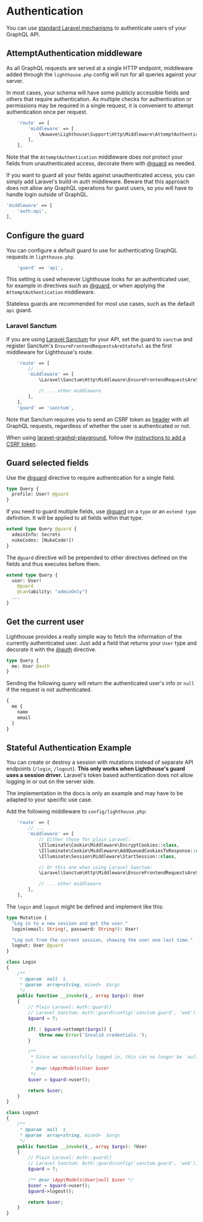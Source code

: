 # Authentication

You can use [standard Laravel mechanisms](https://laravel.com/docs/authentication)
to authenticate users of your GraphQL API.

## AttemptAuthentication middleware

As all GraphQL requests are served at a single HTTP endpoint, middleware added
through the `lighthouse.php` config will run for all queries against your server.

In most cases, your schema will have some publicly accessible fields and others
that require authentication. As multiple checks for authentication or permissions may be
required in a single request, it is convenient to attempt authentication once per request.

```php
    'route' => [
        'middleware' => [
            \Nuwave\Lighthouse\Support\Http\Middleware\AttemptAuthentication::class,
        ],
    ],
```

Note that the `AttemptAuthentication` middleware does _not_ protect your fields from unauthenticated
access, decorate them with [@guard](../api-reference/directives.md#guard) as needed.

If you want to guard all your fields against unauthenticated access, you can simply add
Laravel's build-in auth middleware. Beware that this approach does not allow any GraphQL
operations for guest users, so you will have to handle login outside of GraphQL.

```php
'middleware' => [
    'auth:api',
],
```

## Configure the guard

You can configure a default guard to use for authenticating GraphQL requests in `lighthouse.php`.

```php
    'guard' => 'api',
```

This setting is used whenever Lighthouse looks for an authenticated user, for example in directives
such as [@guard](../api-reference/directives.md#guard), or when applying the `AttemptAuthentication` middleware.

Stateless guards are recommended for most use cases, such as the default `api` guard.

### Laravel Sanctum

If you are using [Laravel Sanctum](https://laravel.com/docs/sanctum) for your API, set the guard
to `sanctum` and register Sanctum's `EnsureFrontendRequestsAreStateful` as the first middleware for Lighthouse's route.

```php
    'route' => [
        // ...
        'middleware' => [
            \Laravel\Sanctum\Http\Middleware\EnsureFrontendRequestsAreStateful::class,

            // ... other middleware
        ],
    ],
    'guard' => 'sanctum',
```

Note that Sanctum requires you to send an CSRF token as [header](https://laravel.com/docs/csrf#csrf-x-csrf-token)
with all GraphQL requests, regardless of whether the user is authenticated or not.

When using [laravel-graphql-playground](https://github.com/mll-lab/laravel-graphql-playground), follow the [instructions
to add a CSRF token](https://github.com/mll-lab/laravel-graphql-playground#configure-session-authentication).

## Guard selected fields

Use the [@guard](../api-reference/directives.md#guard) directive to require authentication for a single field.

```graphql
type Query {
  profile: User! @guard
}
```

If you need to guard multiple fields, use [@guard](../api-reference/directives.md#guard)
on a `type` or an `extend type` definition. It will be applied to all fields within that type.

```graphql
extend type Query @guard {
  adminInfo: Secrets
  nukeCodes: [NukeCode!]!
}
```

The `@guard` directive will be prepended to other directives defined on the fields
and thus executes before them.

```graphql
extend type Query {
  user: User!
    @guard
    @can(ability: "adminOnly")
  ...
}
```

## Get the current user

Lighthouse provides a really simple way to fetch the information of the currently authenticated user.
Just add a field that returns your `User` type and decorate it with the [@auth](../api-reference/directives.md#auth) directive.

```graphql
type Query {
  me: User @auth
}
```

Sending the following query will return the authenticated user's info
or `null` if the request is not authenticated.

```graphql
{
  me {
    name
    email
  }
}
```

## Stateful Authentication Example

You can create or destroy a session with mutations instead of separate API endpoints (`/login`, `/logout`).
**This only works when Lighthouse's guard uses a session driver.**
Laravel's token based authentication does not allow logging in or out on the server side.

The implementation in the docs is only an example and may have to be adapted to your specific use case.

Add the following middleware to `config/lighthouse.php`:

```php
    'route' => [
        // ...
        'middleware' => [
            // Either those for plain Laravel:
            \Illuminate\Cookie\Middleware\EncryptCookies::class,
            \Illuminate\Cookie\Middleware\AddQueuedCookiesToResponse::class,
            \Illuminate\Session\Middleware\StartSession::class,

            // Or this one when using Laravel Sanctum:
            \Laravel\Sanctum\Http\Middleware\EnsureFrontendRequestsAreStateful::class,

            // ... other middleware
        ],
    ],
```

The `login` and `logout` might be defined and implement like this:

```graphql
type Mutation {
  "Log in to a new session and get the user."
  login(email: String!, password: String!): User!

  "Log out from the current session, showing the user one last time."
  logout: User @guard
}
```

```php
class Login
{
    /**
     * @param  null  $_
     * @param  array<string, mixed>  $args
     */
    public function __invoke($_, array $args): User
    {
        // Plain Laravel: Auth::guard()
        // Laravel Sanctum: Auth::guard(config('sanctum.guard', 'web'))
        $guard = ?;

        if( ! $guard->attempt($args)) {
            throw new Error('Invalid credentials.');
        }

        /**
         * Since we successfully logged in, this can no longer be `null`.
         *
         * @var \App\Models\User $user
         */
        $user = $guard->user();

        return $user;
    }
}
```

```php
class Logout
{
    /**
     * @param  null  $_
     * @param  array<string, mixed>  $args
     */
    public function __invoke($_, array $args): ?User
    {
        // Plain Laravel: Auth::guard()
        // Laravel Sanctum: Auth::guard(config('sanctum.guard', 'web'))
        $guard = ?;

        /** @var \App\Models\User|null $user */
        $user = $guard->user();
        $guard->logout();

        return $user;
    }
}
```
